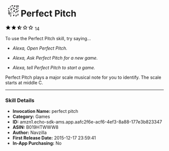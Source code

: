 # &nbsp;<img src="app_icon" alt="Perfect Pitch icon" width="36"> Perfect Pitch
![2.1 stars](../../../images/ic_star_black_18dp_1x.png)![2.1 stars](../../../images/ic_star_black_18dp_1x.png)![2.1 stars](../../../images/ic_star_half_black_18dp_1x.png)![2.1 stars](../../../images/ic_star_border_black_18dp_1x.png)![2.1 stars](../../../images/ic_star_border_black_18dp_1x.png) 14

To use the Perfect Pitch skill, try saying...

* *Alexa, Open Perfect Pitch.*

* *Alexa, Ask Perfect Pitch for a new game.*

* *Alexa, tell Perfect Pitch to start a game.*

Perfect Pitch plays a major scale musical note for you to identify. The scale starts at middle C.

***

### Skill Details

* **Invocation Name:** perfect pitch
* **Category:** Games
* **ID:** amzn1.echo-sdk-ams.app.aafc2f6e-acf6-4ef3-8a88-177e3b823347
* **ASIN:** B019HTWWW8
* **Author:** Navzilla
* **First Release Date:** 2015-12-17 23:59:41
* **In-App Purchasing:** No
